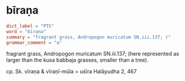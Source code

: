 # bīraṇa

``` toml
dict_label = "PTS"
word = "bīraṇa"
summary = "fragrant grass, Andropogon muricatum SN.iii.137; ("
grammar_comment = "a"
```

fragrant grass, Andropogon muricatum SN.iii.137; (here represented as larger than the kusa babbaja grasses, smaller than a tree).

cp. Sk. vīraṇa & vīraṇī\-mūla = uśīra Halāyudha 2, 467

